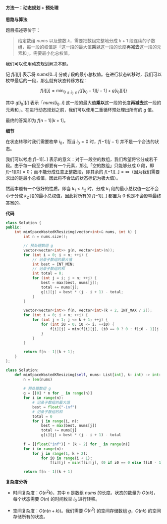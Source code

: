 #### 方法一：动态规划 + 预处理

**思路与算法**

题目描述等价于：

> 给定数组 $\textit{nums}$ 以及整数 $k$，需要把数组完整地分成 $k+1$ 段连续的子数组，每一段的权值是「这一段的最大值**乘以**这一段的长度**再减去**这一段的元素和」。需要最小化总权值。

我们可以使用动态规划解决本题。

记 $f[i][j]$ 表示将 $\textit{nums}[0..i]$ 分成 $j$ 段的最小总权值。在进行状态转移时，我们可以枚举最后的一段，那么就有状态转移方程：

$$
f[i][j] = \min_{0 \leq i_0 \leq i} \{ f[i_0-1][j-1] + g[i_0][i] \}
$$

其中 $g[i_0][i]$ 表示「$\textit{nums}[i_0..i]$ 这一段的最大值**乘以**这一段的长度**再减去**这一段的元素和」。在进行动态规划之前，我们可以使用二重循环预处理出所有的 $g$ 值。

最终的答案即为 $f[n-1][k+1]$。

**细节**

在状态转移时我们需要枚举 $i_0$，而当 $i_0 = 0$ 时，$f[-1][j-1]$ 并不是一个合法的状态。

我们可以考虑 $f[-1][..]$ 表示的意义：对于一段空的数组，我们希望将它分成若干段。由于每一段至少都要有一个元素，那么「空的数组」只能够分成 $0$ 段，即 $f[-1][0] = 0$；而不能分成任意正整数段，即其余的 $f[-1][..] = \infty$（因为我们需要求出的是最小总权值，因此将不合法的状态标记为极大值）。

然而本题有一个很好的性质，即当 $k_1 < k_2$ 时，分成 $k_1$ 段的最小总权值一定不会小于分成 $k_2$ 段的最小总权值，因此将所有的 $f[-1][..]$ 都置为 $0$ 也是不会影响最终答案的。

**代码**

```C++ [sol1-C++]
class Solution {
public:
    int minSpaceWastedKResizing(vector<int>& nums, int k) {
        int n = nums.size();

        // 预处理数组 g
        vector<vector<int>> g(n, vector<int>(n));
        for (int i = 0; i < n; ++i) {
            // 记录子数组的最大值
            int best = INT_MIN;
            // 记录子数组的和
            int total = 0;
            for (int j = i; j < n; ++j) {
                best = max(best, nums[j]);
                total += nums[j];
                g[i][j] = best * (j - i + 1) - total;
            }
        }
        
        vector<vector<int>> f(n, vector<int>(k + 2, INT_MAX / 2));
        for (int i = 0; i < n; ++i) {
            for (int j = 1; j <= k + 1; ++j) {
                for (int i0 = 0; i0 <= i; ++i0) {
                    f[i][j] = min(f[i][j], (i0 == 0 ? 0 : f[i0 - 1][j - 1]) + g[i0][i]);
                }
            }
        }

        return f[n - 1][k + 1];
    }
};
```

```Python [sol1-Python3]
class Solution:
    def minSpaceWastedKResizing(self, nums: List[int], k: int) -> int:
        n = len(nums)
        
        # 预处理数组 g
        g = [[0] * n for _ in range(n)]
        for i in range(n):
            # 记录子数组的最大值
            best = float("-inf")
            # 记录子数组的和
            total = 0
            for j in range(i, n):
                best = max(best, nums[j])
                total += nums[j]
                g[i][j] = best * (j - i + 1) - total
        
        f = [[float("inf")] * (k + 2) for _ in range(n)]
        for i in range(n):
            for j in range(1, k + 2):
                for i0 in range(i + 1):
                    f[i][j] = min(f[i][j], (0 if i0 == 0 else f[i0 - 1][j - 1]) + g[i0][i])

        return f[n - 1][k + 1]
```

**复杂度分析**

- 时间复杂度：$O(n^2k)$，其中 $n$ 是数组 $\textit{nums}$ 的长度。状态的数量为 $O(nk)$，每个状态需要 $O(n)$ 的时间枚举 $i_0$ 进行转移。

- 空间复杂度：$O(n(n+k))$。我们需要 $O(n^2)$ 的空间存储数组 $g$，$O(nk)$ 的空间存储所有的状态。